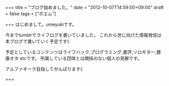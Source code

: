 +++
title = "ブログ始めました。"
date = "2012-10-07T14:59:00+09:00"
draft = false
tags =  ["ポエム"]

+++
はじめまして。umeyukiです。

今までtumblrでライフログを書いていました。
これから世に向けた情報発信は本ブログで書いていく予定です(:

予定としているコンテンツはライフハック,プログラミング,書評,ソロギター,健康オタ etcです。
所属している団体とは関係のない個人の見解です。

アルファギーク目指してがんばります(:

+++
